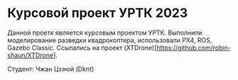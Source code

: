 # Курсовой проект УРТК 2023

Данной проетк является курсовым проектом УРТК. Выполнили моделирование разведки квадрокоптера, использовали PX4, ROS, Gazebo Classic. Ссылались на проект (XTDrone)[https://github.com/robin-shaun/XTDrone].

Студент: Чжан Цзэюй (Dknt)
